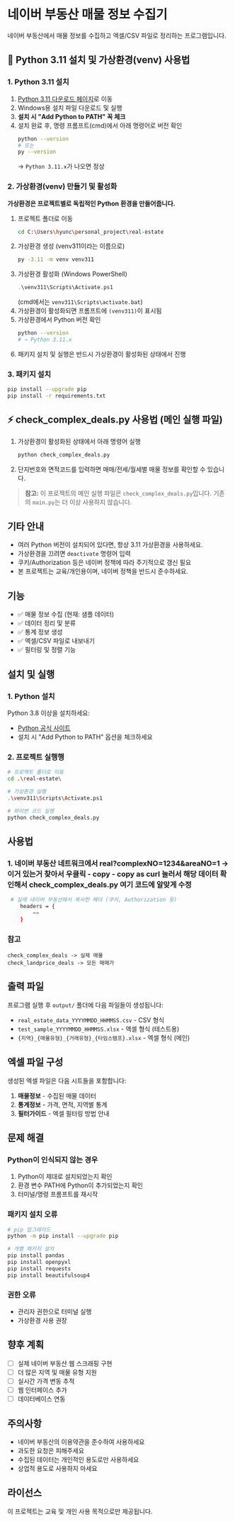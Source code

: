 # 네이버 부동산 매물 정보 수집기

네이버 부동산에서 매물 정보를 수집하고 엑셀/CSV 파일로 정리하는 프로그램입니다.

## 🐍 Python 3.11 설치 및 가상환경(venv) 사용법

### 1. Python 3.11 설치

1. [Python 3.11 다운로드 페이지](https://www.python.org/downloads/release/python-3110/)로 이동
2. Windows용 설치 파일 다운로드 및 실행
3. **설치 시 "Add Python to PATH" 꼭 체크**
4. 설치 완료 후, 명령 프롬프트(cmd)에서 아래 명령어로 버전 확인
   ```bash
   python --version
   # 또는
   py --version
   ```
   → `Python 3.11.x`가 나오면 정상

### 2. 가상환경(venv) 만들기 및 활성화

**가상환경은 프로젝트별로 독립적인 Python 환경을 만들어줍니다.**

1. 프로젝트 폴더로 이동
   ```bash
   cd C:\Users\hyunc\personal_project\real-estate
   ```
2. 가상환경 생성 (venv311이라는 이름으로)
   ```bash
   py -3.11 -m venv venv311
   ```
3. 가상환경 활성화 (Windows PowerShell)
   ```powershell
   .\venv311\Scripts\Activate.ps1
   ```
   (cmd에서는 `venv311\Scripts\activate.bat`)
4. 가상환경이 활성화되면 프롬프트에 `(venv311)`이 표시됨
5. 가상환경에서 Python 버전 확인
   ```bash
   python --version
   # → Python 3.11.x
   ```
6. 패키지 설치 및 실행은 반드시 가상환경이 활성화된 상태에서 진행

### 3. 패키지 설치

```bash
pip install --upgrade pip
pip install -r requirements.txt
```

## ⚡️ check_complex_deals.py 사용법 (메인 실행 파일)

1. 가상환경이 활성화된 상태에서 아래 명령어 실행
   ```bash
   python check_complex_deals.py
   ```
2. 단지번호와 면적코드를 입력하면 매매/전세/월세별 매물 정보를 확인할 수 있습니다.

> **참고:** 이 프로젝트의 메인 실행 파일은 `check_complex_deals.py`입니다. 기존의 `main.py`는 더 이상 사용하지 않습니다.

## 기타 안내

- 여러 Python 버전이 설치되어 있다면, 항상 3.11 가상환경을 사용하세요.
- 가상환경을 끄려면 `deactivate` 명령어 입력
- 쿠키/Authorization 등은 네이버 정책에 따라 주기적으로 갱신 필요
- 본 프로젝트는 교육/개인용이며, 네이버 정책을 반드시 준수하세요.

## 기능

- ✅ 매물 정보 수집 (현재: 샘플 데이터)
- ✅ 데이터 정리 및 분류
- ✅ 통계 정보 생성
- ✅ 엑셀/CSV 파일로 내보내기
- ✅ 필터링 및 정렬 기능

## 설치 및 실행

### 1. Python 설치
Python 3.8 이상을 설치하세요:
- [Python 공식 사이트](https://www.python.org/downloads/)
- 설치 시 "Add Python to PATH" 옵션을 체크하세요

### 2. 프로젝트 실행행
```bash
# 프로젝트 폴더로 이동
cd .\real-estate\                             

# 가상환경 실행
.\venv311\Scripts\Activate.ps1

# 파이썬 코드 실행
python check_complex_deals.py
```

## 사용법

### 1. 네이버 부동산 네트워크에서 real?complexNO=1234&areaNO=1  -> 이거 있는거 찾아서 우클릭 - copy - copy as curl 눌러서 해당 데이터 확인해서 check_complex_deals.py 여기 코드에 알맞게 수정
```bash
 # 실제 네이버 부동산에서 복사한 헤더 (쿠키, Authorization 등)
    headers = {
        ~~
    }
```

### 참고
```
check_complex_deals -> 실제 매물
check_landprice_deals -> 모든 매매가
```

## 출력 파일

프로그램 실행 후 `output/` 폴더에 다음 파일들이 생성됩니다:

- `real_estate_data_YYYYMMDD_HHMMSS.csv` - CSV 형식
- `test_sample_YYYYMMDD_HHMMSS.xlsx` - 엑셀 형식 (테스트용)
- `{지역}_{매물유형}_{거래유형}_{타임스탬프}.xlsx` - 엑셀 형식 (메인)

## 엑셀 파일 구성

생성된 엑셀 파일은 다음 시트들을 포함합니다:

1. **매물정보** - 수집된 매물 데이터
2. **통계정보** - 가격, 면적, 지역별 통계
3. **필터가이드** - 엑셀 필터링 방법 안내

## 문제 해결

### Python이 인식되지 않는 경우
1. Python이 제대로 설치되었는지 확인
2. 환경 변수 PATH에 Python이 추가되었는지 확인
3. 터미널/명령 프롬프트를 재시작

### 패키지 설치 오류
```bash
# pip 업그레이드
python -m pip install --upgrade pip

# 개별 패키지 설치
pip install pandas
pip install openpyxl
pip install requests
pip install beautifulsoup4
```

### 권한 오류
- 관리자 권한으로 터미널 실행
- 가상환경 사용 권장

## 향후 계획

- [ ] 실제 네이버 부동산 웹 스크래핑 구현
- [ ] 더 많은 지역 및 매물 유형 지원
- [ ] 실시간 가격 변동 추적
- [ ] 웹 인터페이스 추가
- [ ] 데이터베이스 연동

## 주의사항

- 네이버 부동산의 이용약관을 준수하여 사용하세요
- 과도한 요청은 피해주세요
- 수집된 데이터는 개인적인 용도로만 사용하세요
- 상업적 용도로 사용하지 마세요

## 라이선스

이 프로젝트는 교육 및 개인 사용 목적으로만 제공됩니다. 